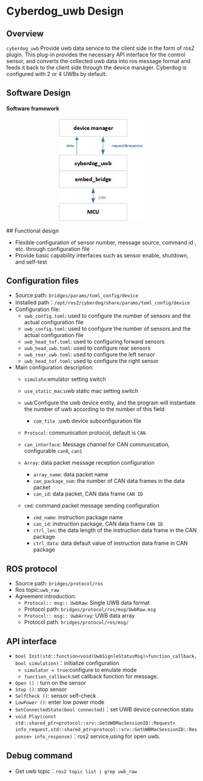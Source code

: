 # Cyberdog_uwb Design

##  Overview

``cyberdog_uwb`` Provide uwb data service to the client side in the form of ros2 plugin. This plug-in provides the necessary API interface for the control sensor, and converts the collected uwb data into ros message format and feeds it back to the client side through the device manager. Cyberdog is configured with 2 or 4 UWBs by default.

## Software Design

#### Software framework

<center>

 ![avatar](./image/cyberdog_uwb/cyberdog_uwb.png)

</center>
<!-- 
#### Data stream on

<center>

 ![avatar](./image/cyberdog_uwb/cyberdog_uwb_open_flow.png)

</center>

#### Data stream closed

<center>

 ![avatar](./image/cyberdog_uwb/cyberdog_uwb_close_flow.png)

</center>
-->
## Functional design

- Flexible configuration of sensor number, message source, command id , etc. through configuration file
- Provide basic capability interfaces such as sensor enable, shutdown, and self-test

## Configuration files

- Source path: ``bridges/params/toml_config/device``
- Installed path：``/opt/ros2/cyberdog/share/params/toml_config/device``
- Configuration file:
  - ``uwb_config.toml``: used to configure the number of sensors and the actual configuration file
  - ``uwb_config.toml``: used to configure the number of sensors and the actual configuration file
  - ``uwb_head_tof.toml``: used to configuring forward sensors
  - ``uwb_head_uwb.toml``: used to configure rear sensors
  - ``uwb_rear_uwb.toml``: used to configure the left sensor
  - ``uwb_head_tof.toml``: used to configure the right sensor
- Main configuration description:
  - ``simulate``:emulator setting switch
  - ``use_static_mac``:uwb static mac setting switch
  - ``uwb``:Configure the uwb device entity, and the program will instantiate the number of uwb according to the number of this field
    - ``com_file ``:uwb device subconfiguration file
  - ``Protocol``: communication protocol, default is ``CAN``.
  - ``can_interface``: Message channel for CAN communication, configurable     ``can0``, ``can1``
  - ``Array``: data packet message reception configuration
    - ``array_name``: data packet name
    - ``can_package_num``: the number of CAN data frames in the data packet
    - ``can_id``: data packet, CAN data frame ``CAN ID``

  - ``cmd``: command packet message sending configuration
    - ``cmd_name``: instruction package name
    - ``can_id``: instruction package, CAN data frame ``CAN ID``
    - ``ctrl_len``: the data length of the instruction data frame in the CAN package
    - ``ctrl_data``: data default value of instruction data frame in CAN package
## ROS protocol
- Source path: ``bridges/protocol/ros``
- Ros topic:``uwb_raw``
- Agreement introduction:
  - ``Protocol:: msg:: UwbRaw``: Single UWB data format
  - Protocol path: ``bridges/protocol/ros/msg/UwbRaw.msg``
  - ``Protocol:: msg:: UwbArray``: UWB data array
  - Protocol path: ``bridges/protocol/ros/msg/``
##  API interface
- ``bool Init(std::function<void(UwbSignleStatusMsg)>function_callback, bool simulation)``：initialize configuration
  - ``simulator = true``:configure to emulate mode
  - ``function_callback``:set callback function for message.
- ``Open () ``: turn on the sensor
- ``Stop ()``: stop sensor
- ``SelfCheck ()``: sensor self-check
- ``LowPower ()``: enter low power mode
- ``SetConnectedState(bool connected)``：set UWB device connection statu
- ``void Play(const std::shared_ptr<protocol::srv::GetUWBMacSessionID::Request> info_request,std::shared_ptr<protocol::srv::GetUWBMacSessionID::Response> info_response)``：ros2 service,using for open uwb.
## Debug command
  - Get uwb topic：``ros2 topic list | grep uwb_raw``